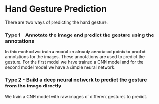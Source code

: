 # Hand Gesture Prediction

There are two ways of predicting the hand gesture.
### Type 1 - Annotate the image and predict the gesture using the annotations
In this method we train a model on already annotated points to predict annotations for the images. These annotations are used to predict the gesture. For the first model we have trained a CNN model and for the second model model we have a simple neural network.


### Type 2 - Build a deep neural network to predict the gesture from the image directly.
We train a CNN model with raw images of different gestures to predict.

